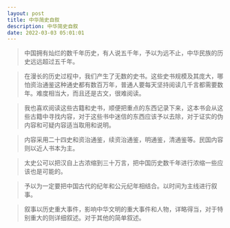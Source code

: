 ```yaml
---
layout: post
title: 中华简史自叙 
description: 中华简史自叙
date: 2022-03-03 05:01:01
---
```


> 中国拥有灿烂的数千年历史，有人说五千年，予以为远不止，中华民族的历史远远超过五千年。

> 在漫长的历史过程中，我们产生了无数的史书。这些史书规模及其庞大，哪怕资治通鉴这种通史都有数百万年，普通人要每天坚持阅读几千言都需要数年。难度相当大，而且还是古文，很难阅读。

> 我也喜欢阅读这些古籍和史书，顺便把重点的东西记录下来，这本书会从这些古籍中寻找内容，对于这些书中迷信的东西应该予以去除，对于证实的伪内容和可疑内容适当取用和说明。

> 内容采用二十四史和资治通鉴，续资治通鉴，明通鉴，清通鉴等。民国内容则以近人书本为主。

> 太史公可以把汉自上古浓缩到三十万言，把中国历史数千年进行浓缩一些应该也是可能的。

> 予以为一定要把中国古代的纪年和公元纪年相结合。以时间为主线进行叙事。

> 叙事以历史重大事件，影响中华文明的重大事件和人物，详略得当，对于特别重大的则详细叙述。对于其他的简单叙述。